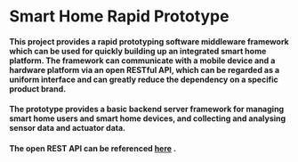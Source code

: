 # Smart Home Rapid Prototype

#### This project provides a rapid prototyping software middleware framework which can be used for quickly building up an integrated smart home platform. The framework can communicate with a mobile device and a hardware platform via an open RESTful API, which can be regarded as a uniform interface and can greatly reduce the dependency on a specific product brand.

#### The prototype provides a basic backend server framework for managing smart home users and smart home devices, and collecting and analysing sensor data and actuator data. 




#### The open REST API can be referenced [here](https://github.com/potatolylc/SmartHomeRapidPrototype/wiki/Open-RESTful-API) .
